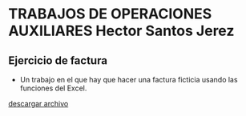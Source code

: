 # TRABAJOS DE OPERACIONES AUXILIARES Hector Santos Jerez

## Ejercicio de factura 

- Un trabajo en el que hay que hacer una factura ficticia usando las funciones del Excel.

[descargar archivo](./trabajos/ejercicio_factura.xlsx)

